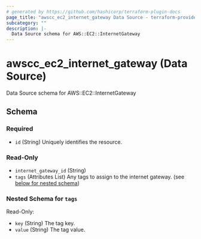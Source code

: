 ```yaml
---
# generated by https://github.com/hashicorp/terraform-plugin-docs
page_title: "awscc_ec2_internet_gateway Data Source - terraform-provider-awscc"
subcategory: ""
description: |-
  Data Source schema for AWS::EC2::InternetGateway
---
```


# awscc_ec2_internet_gateway (Data Source)

Data Source schema for AWS::EC2::InternetGateway



<!-- schema generated by tfplugindocs -->
## Schema

### Required

- `id` (String) Uniquely identifies the resource.

### Read-Only

- `internet_gateway_id` (String)
- `tags` (Attributes List) Any tags to assign to the internet gateway. (see [below for nested schema](#nestedatt--tags))

<a id="nestedatt--tags"></a>
### Nested Schema for `tags`

Read-Only:

- `key` (String) The tag key.
- `value` (String) The tag value.
